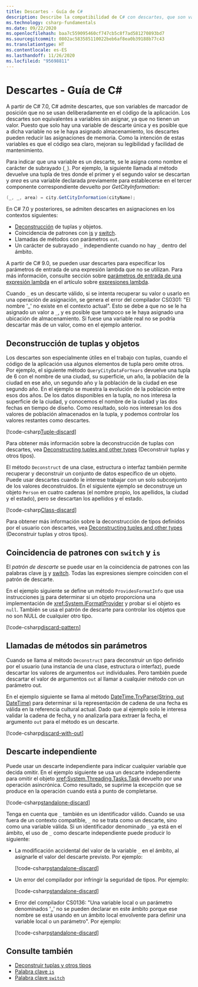 ```yaml
---
title: Descartes - Guía de C#
description: Describe la compatibilidad de C# con descartes, que son variables sin asignar y descartables, así como las maneras en que pueden usarse.
ms.technology: csharp-fundamentals
ms.date: 09/22/2020
ms.openlocfilehash: baa7c559095460cf747cb5c8f7ad581270893bd7
ms.sourcegitcommit: 0802ac583585110022beb6af8ea0b39188b77c43
ms.translationtype: HT
ms.contentlocale: es-ES
ms.lasthandoff: 11/26/2020
ms.locfileid: "95698811"
---
```

# <a name="discards---c-guide"></a>Descartes - Guía de C#

A partir de C# 7.0, C# admite descartes, que son variables de marcador de posición que no se usan deliberadamente en el código de la aplicación. Los descartes son equivalentes a variables sin asignar, ya que no tienen un valor. Puesto que solo hay una variable de descarte única y es posible que a dicha variable no se le haya asignado almacenamiento, los descartes pueden reducir las asignaciones de memoria. Como la intención de estas variables es que el código sea claro, mejoran su legibilidad y facilidad de mantenimiento.

Para indicar que una variable es un descarte, se le asigna como nombre el carácter de subrayado (`_`). Por ejemplo, la siguiente llamada al método devuelve una tupla de tres donde el primer y el segundo valor se descartan y *area* es una variable declarada previamente para establecerse en el tercer componente correspondiente devuelto por  *GetCityInformation*:

```csharp
(_, _, area) = city.GetCityInformation(cityName);
```

En C# 7.0 y posteriores, se admiten descartes en asignaciones en los contextos siguientes:

- [Deconstrucción](deconstruct.md) de tuplas y objetos.
- Coincidencia de patrones con [is](language-reference/keywords/is.md) y [switch](language-reference/keywords/switch.md).
- Llamadas de métodos con parámetros `out`.
- Un carácter de subrayado `_` independiente cuando no hay `_` dentro del ámbito.

A partir de C# 9.0, se pueden usar descartes para especificar los parámetros de entrada de una expresión lambda que no se utilizan. Para más información, consulte sección sobre [parámetros de entrada de una expresión lambda](language-reference/operators/lambda-expressions.md#input-parameters-of-a-lambda-expression) en el artículo sobre [expresiones lambda](language-reference/operators/lambda-expressions.md).

Cuando `_` es un descarte válido, si se intenta recuperar su valor o usarlo en una operación de asignación, se genera el error del compilador CS0301: "El nombre '\_' no existe en el contexto actual". Esto se debe a que no se le ha asignado un valor a `_`, y es posible que tampoco se le haya asignado una ubicación de almacenamiento. Si fuese una variable real no se podría descartar más de un valor, como en el ejemplo anterior.

## <a name="tuple-and-object-deconstruction"></a>Deconstrucción de tuplas y objetos

Los descartes son especialmente útiles en el trabajo con tuplas, cuando el código de la aplicación usa algunos elementos de tupla pero omite otros. Por ejemplo, el siguiente método `QueryCityDataForYears` devuelve una tupla de 6 con el nombre de una ciudad, su superficie, un año, la población de la ciudad en ese año, un segundo año y la población de la ciudad en ese segundo año. En el ejemplo se muestra la evolución de la población entre esos dos años. De los datos disponibles en la tupla, no nos interesa la superficie de la ciudad, y conocemos el nombre de la ciudad y las dos fechas en tiempo de diseño. Como resultado, solo nos interesan los dos valores de población almacenados en la tupla, y podemos controlar los valores restantes como descartes.  

[!code-csharp[Tuple-discard](../../samples/snippets/csharp/programming-guide/deconstructing-tuples/discard-tuple1.cs)]

Para obtener más información sobre la deconstrucción de tuplas con descartes, vea [Deconstructing tuples and other types](deconstruct.md#deconstructing-tuple-elements-with-discards) (Deconstruir tuplas y otros tipos).

El método `Deconstruct` de una clase, estructura o interfaz también permite recuperar y deconstruir un conjunto de datos específico de un objeto. Puede usar descartes cuando le interese trabajar con un solo subconjunto de los valores deconstruidos. En el siguiente ejemplo se deconstruye un objeto `Person` en cuatro cadenas (el nombre propio, los apellidos, la ciudad y el estado), pero se descartan los apellidos y el estado.

[!code-csharp[Class-discard](../../samples/snippets/csharp/programming-guide/deconstructing-tuples/class-discard1.cs)]

Para obtener más información sobre la deconstrucción de tipos definidos por el usuario con descartes, vea [Deconstructing tuples and other types](deconstruct.md#deconstructing-a-user-defined-type-with-discards) (Deconstruir tuplas y otros tipos).

## <a name="pattern-matching-with-switch-and-is"></a>Coincidencia de patrones con `switch` y `is`

El *patrón de descarte* se puede usar en la coincidencia de patrones con las palabras clave [is](language-reference/keywords/is.md) y [switch](language-reference/keywords/switch.md). Todas las expresiones siempre coinciden con el patrón de descarte.

En el ejemplo siguiente se define un método `ProvidesFormatInfo` que usa instrucciones [is](language-reference/keywords/is.md) para determinar si un objeto proporciona una implementación de <xref:System.IFormatProvider> y probar si el objeto es `null`. También se usa el patrón de descarte para controlar los objetos que no son NULL de cualquier otro tipo.

[!code-csharp[discard-pattern](../../samples/snippets/csharp/programming-guide/discards/discard-pattern2.cs)]

## <a name="calls-to-methods-with-out-parameters"></a>Llamadas de métodos sin parámetros

Cuando se llama al método `Deconstruct` para deconstruir un tipo definido por el usuario (una instancia de una clase, estructura o interfaz), puede descartar los valores de argumentos `out` individuales. Pero también puede descartar el valor de argumentos `out` al llamar a cualquier método con un parámetro out.

En el ejemplo siguiente se llama al método [DateTime.TryParse(String, out DateTime)](<xref:System.DateTime.TryParse(System.String,System.DateTime@)>) para determinar si la representación de cadena de una fecha es válida en la referencia cultural actual. Dado que al ejemplo solo le interesa validar la cadena de fecha, y no analizarla para extraer la fecha, el argumento `out` para el método es un descarte.

[!code-csharp[discard-with-out](../../samples/snippets/csharp/programming-guide/discards/discard-out1.cs)]

## <a name="a-standalone-discard"></a>Descarte independiente

Puede usar un descarte independiente para indicar cualquier variable que decida omitir. En el ejemplo siguiente se usa un descarte independiente para omitir el objeto <xref:System.Threading.Tasks.Task> devuelto por una operación asincrónica. Como resultado, se suprime la excepción que se produce en la operación cuando está a punto de completarse.

[!code-csharp[standalone-discard](../../samples/snippets/csharp/programming-guide/discards/standalone-discard1.cs)]

Tenga en cuenta que `_` también es un identificador válido. Cuando se usa fuera de un contexto compatible, `_` no se trata como un descarte, sino como una variable válida. Si un identificador denominado `_` ya está en el ámbito, el uso de `_` como descarte independiente puede producir lo siguiente:

- La modificación accidental del valor de la variable `_` en el ámbito, al asignarle el valor del descarte previsto. Por ejemplo:

   [!code-csharp[standalone-discard](../../samples/snippets/csharp/programming-guide/discards/standalone-discard2.cs#1)]

- Un error del compilador por infringir la seguridad de tipos. Por ejemplo:

   [!code-csharp[standalone-discard](../../samples/snippets/csharp/programming-guide/discards/standalone-discard2.cs#2)]

- Error del compilador CS0136: "Una variable local o un parámetro denominados '\_' no se pueden declarar en este ámbito porque ese nombre se está usando en un ámbito local envolvente para definir una variable local o un parámetro". Por ejemplo:

   [!code-csharp[standalone-discard](../../samples/snippets/csharp/programming-guide/discards/standalone-discard2.cs#3)]

## <a name="see-also"></a>Consulte también

- [Deconstruir tuplas y otros tipos](deconstruct.md)
- [Palabra clave `is`](language-reference/keywords/is.md)
- [Palabra clave `switch`](language-reference/keywords/switch.md)
